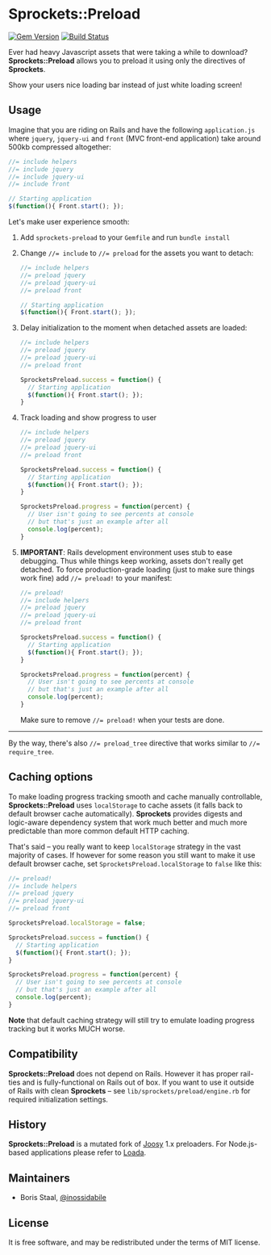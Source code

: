 # Sprockets::Preload

[![Gem Version](https://badge.fury.io/rb/sprockets-preload.png)](http://badge.fury.io/rb/sprockets-preload)
[![Build Status](https://travis-ci.org/inossidabile/sprockets-preload.png?branch=master)](https://travis-ci.org/inossidabile/sprockets-preload)

Ever had heavy Javascript assets that were taking a while to download? **Sprockets::Preload** allows you to preload it using only the directives of **Sprockets**.

Show your users nice loading bar instead of just white loading screen!

## Usage

Imagine that you are riding on Rails and have the following `application.js` where `jquery`, `jquery-ui` and `front` (MVC front-end application) take around 500kb compressed altogether:

```javascript
//= include helpers
//= include jquery
//= include jquery-ui
//= include front

// Starting application
$(function(){ Front.start(); });
```

Let's make user experience smooth:

1. Add `sprockets-preload` to your `Gemfile` and run `bundle install`

2. Change `//= include` to `//= preload` for the assets you want to detach:

    ```javascript
    //= include helpers
    //= preload jquery
    //= preload jquery-ui
    //= preload front

    // Starting application
    $(function(){ Front.start(); });
    ```

3. Delay initialization to the moment when detached assets are loaded:

    ```javascript
    //= include helpers
    //= preload jquery
    //= preload jquery-ui
    //= preload front

    SprocketsPreload.success = function() {
      // Starting application
      $(function(){ Front.start(); });
    }
    ```

4. Track loading and show progress to user

    ```javascript
    //= include helpers
    //= preload jquery
    //= preload jquery-ui
    //= preload front

    SprocketsPreload.success = function() {
      // Starting application
      $(function(){ Front.start(); });
    }

    SprocketsPreload.progress = function(percent) {
      // User isn't going to see percents at console
      // but that's just an example after all
      console.log(percent);
    }
    ```

5. **IMPORTANT**: Rails development environment uses stub to ease debugging. Thus while things keep working, assets don't really get detached. To force production-grade loading (just to make sure things work fine) add `//= preload!` to your manifest:

    ```javascript
    //= preload!
    //= include helpers
    //= preload jquery
    //= preload jquery-ui
    //= preload front

    SprocketsPreload.success = function() {
      // Starting application
      $(function(){ Front.start(); });
    }

    SprocketsPreload.progress = function(percent) {
      // User isn't going to see percents at console
      // but that's just an example after all
      console.log(percent);
    }
    ```

    Make sure to remove `//= preload!` when your tests are done.

-----------

By the way, there's also `//= preload_tree` directive that works similar to `//= require_tree`.

## Caching options

To make loading progress tracking smooth and cache manually controllable, **Sprockets::Preload** uses `localStorage` to cache assets (it falls back to default browser cache automatically). **Sprockets** provides digests and logic-aware dependency system that work much better and much more predictable than more common default HTTP caching.

That's said – you really want to keep `localStorage` strategy in the vast majority of cases. If however for some reason you still want to make it use default browser cache, set `SprocketsPreload.localStorage` to `false` like this:

```javascript
//= preload!
//= include helpers
//= preload jquery
//= preload jquery-ui
//= preload front

SprocketsPreload.localStorage = false;

SprocketsPreload.success = function() {
  // Starting application
  $(function(){ Front.start(); });
}

SprocketsPreload.progress = function(percent) {
  // User isn't going to see percents at console
  // but that's just an example after all
  console.log(percent);
}
```

**Note** that default caching strategy will still try to emulate loading progress tracking but it works MUCH worse.

## Compatibility

**Sprockets::Preload** does not depend on Rails. However it has proper rail-ties and is fully-functional on Rails out of box. If you want to use it outside of Rails with clean **Sprockets** – see `lib/sprockets/preload/engine.rb` for required initialization settings.

## History

**Sprockets::Preload** is a mutated fork of [Joosy](http://joosy.ws) 1.x preloaders. For Node.js-based applications please refer to [Loada](https://github.com/inossidabile/loada).

## Maintainers

* Boris Staal, [@inossidabile](http://staal.io)

## License

It is free software, and may be redistributed under the terms of MIT license.
